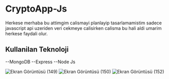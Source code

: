 # CryptoApp-Js
Herkese merhaba bu attimgim calismayi planlayip tasarlamamistim sadece javascript api uzeriden veri cekmeye calisirken calisma bu hali aldi umarim herkese faydali olur.

<h2>Kullanilan Teknoloji</h2>
--MongoDB
--Express
--Node Js

![Ekran Görüntüsü (149)](https://github.com/ACanERL/CryptoApp-Js/assets/71428865/f9dacaa1-02bb-4a97-932d-2f974d87151a)
![Ekran Görüntüsü (150)](https://github.com/ACanERL/CryptoApp-Js/assets/71428865/cbbab995-f4c3-447b-9a96-c3655fbebee3)
![Ekran Görüntüsü (152)](https://github.com/ACanERL/CryptoApp-Js/assets/71428865/e8e3ae72-e96c-4fc3-9904-f3de3474b4e5)

